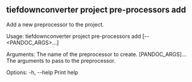 ## tiefdownconverter project pre-processors add

Add a new preprocessor to the project.

Usage: tiefdownconverter project pre-processors add <NAME> [-- <PANDOC_ARGS>...]

Arguments:
  <NAME>            The name of the preprocessor to create.
  [PANDOC_ARGS]...  The arguments to pass to the preprocessor.

Options:
  -h, --help  Print help

